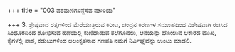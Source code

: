 +++
title = "003 ವರಮಣಿಗಳಿನ್ದೆಸೆವ ಮೌಳಿಯ"

+++
3. ಶ್ರೇಷ್ಠವಾದ ರತ್ನಗಳಿಂದ ಮೆರೆಯುತ್ತಿರುವ ಕಿರೀಟ, ಚಂದ್ರನ ಕಿರಣಗಳ ಸಮೂಹದಿಂದ ವಿಶೇಷವಾಗಿ ರಚಿಸಿದ ಸಿಂಧೂರದಿಂದ ಶೋಭಿಸುವ ಹಣೆಯಲ್ಲಿ ಕುಣಿದಾಡುವ ತಲೆಗೂದಲು, ಆನೆಯನ್ನು ಹೋಲುವ ಆಕಾರದ ಮುಖ, ಕೈಗಳಲ್ಲಿ ಪಾಶ, ಕಡುಬುಗಳಿಂದ ಅಲಂಕೃತನಾದ  ಗಣಪತಿ ನಮಗೆ ನಿರ್ವಿಘ್ನವನ್ನು ಉಂಟು ಮಾಡಲಿ.